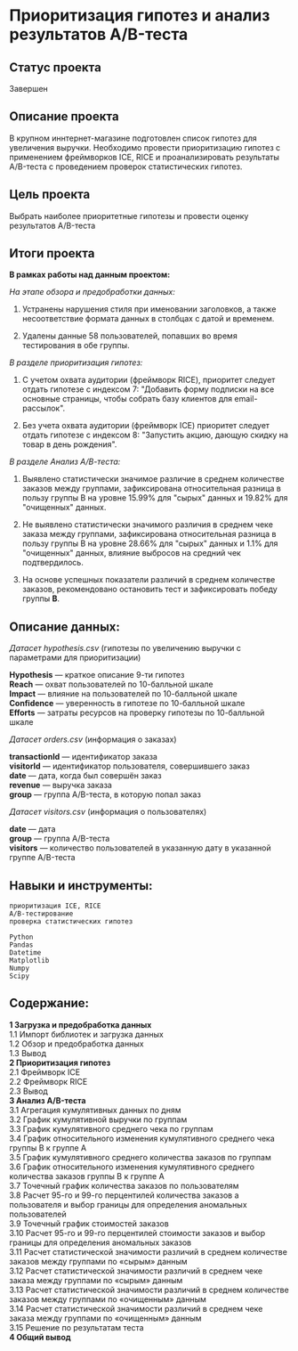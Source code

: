 # Приоритизация гипотез и анализ результатов A/B-теста

## Статус проекта
Завершен

## Описание проекта

В крупном иннтернет-магазине подготовлен список гипотез для увеличения выручки. Необходимо провести приоритизацию гипотез с применением фреймворков ICE, RICE и  проанализировать результаты A/B-теста с проведением проверок статистических гипотез.  

## Цель проекта  

Выбрать наиболее приоритетные гипотезы и провести оценку результатов A/B-теста  

## Итоги проекта  

**В рамках работы над данным проектом:**

*На этапе обзора и предобработки данных:*  

1. Устранены нарушения стиля при именовании заголовков, а также несоответствие формата данных в столбцах с датой и временем.  

2. Удалены данные 58 пользователей, попавших во время тестирования в обе группы.  

*В разделе приоритизация гипотез:*  

1. С учетом охвата аудитории (фреймворк RICE), приоритет следует отдать гипотезе с индексом 7: "Добавить форму подписки на все основные страницы, чтобы собрать базу клиентов для email-рассылок".  

2. Без учета охвата аудитории (фреймворк ICE) приоритет следует отдать гипотезе с индексом 8: "Запустить акцию, дающую скидку на товар в день рождения".  

*В разделе Анализ А/В-теста:*  

1. Выявлено статистически значимое различие в среднем количестве заказов между группами, зафиксирована относительная разница в пользу группы В на уровне 15.99% для "сырых" данных и 19.82% для "очищенных" данных.  

2. Не выявлено статистически значимого различия в среднем чеке заказа между группами, зафиксирована относительная разница в пользу группы В на уровне 28.66% для "сырых" данных и 1.1% для "очищенных" данных, влияние выбросов на средний чек подтвердилось.  

3. На основе успешных показатели различий в среднем количестве заказов, рекомендовано остановить тест и зафиксировать победу группы **В**.  

## Описание данных:  

*Датасет hypothesis.csv* (гипотезы по увеличению выручки с параметрами для приоритизации)  

**Hypothesis** — краткое описание 9-ти гипотез  
**Reach** — охват пользователей по 10-балльной шкале  
**Impact** — влияние на пользователей по 10-балльной шкале  
**Confidence** — уверенность в гипотезе по 10-балльной шкале  
**Efforts** — затраты ресурсов на проверку гипотезы по 10-балльной шкале     

*Датасет orders.csv* (информация о заказах)  

**transactionId** — идентификатор заказа    
**visitorId** — идентификатор пользователя, совершившего заказ  
**date** — дата, когда был совершён заказ  
**revenue** — выручка заказа  
**group** — группа A/B-теста, в которую попал заказ  

*Датасет visitors.csv* (информация о пользователях) 

**date** — дата  
**group** — группа A/B-теста  
**visitors** — количество пользователей в указанную дату в указанной группе A/B-теста  

## Навыки и инструменты:

`приоритизация ICE, RICE`  
`A/B-тестирование`  
`проверка статистических гипотез`   
  
`Python`  
`Pandas`  
`Datetime`  
`Matplotlib`  
`Numpy`  
`Scipy`   

## Содержание:  

**1 Загрузка и предобработка данных**  
1.1 Импорт библиотек и загрузка данных  
1.2 Обзор и предобработка данных  
1.3 Вывод  
**2 Приоритизация гипотез**  
2.1 Фреймворк ICE  
2.2 Фреймворк RICE  
2.3 Вывод  
**3 Анализ A/B-теста**  
3.1 Агрегация кумулятивных данных по дням  
3.2 График кумулятивной выручки по группам  
3.3 График кумулятивного среднего чека по группам  
3.4 График относительного изменения кумулятивного среднего чека группы B к группе A  
3.5 График кумулятивного среднего количества заказов по группам  
3.6 График относительного изменения кумулятивного среднего количества заказов группы B к группе A  
3.7 Точечный график количества заказов по пользователям  
3.8 Расчет 95-го и 99-го перцентилей количества заказов а пользователя и выбор границы для определения аномальных пользователей  
3.9 Точечный график стоимостей заказов  
3.10 Расчет 95-го и 99-го перцентилей стоимости заказов и выбор границы для определения аномальных заказов  
3.11 Расчет статистической значимости различий в среднем количестве заказов между группами по «сырым» данным  
3.12 Расчет статистической значимости различий в среднем чеке заказа между группами по «сырым» данным  
3.13 Расчет статистической значимости различий в среднем количестве заказов между группами по «очищенным» данным  
3.14 Расчет статистической значимости различий в среднем чеке заказа между группами по «очищенным» данным  
3.15 Решение по результатам теста  
**4 Общий вывод**  

